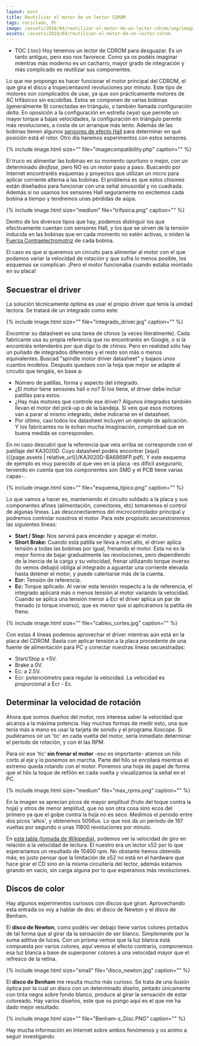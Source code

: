 ```yaml
---
layout: post
title: Reutilizar el motor de un lector CDROM
tags: reciclado, PC
image: /assets/2010/04/reutilizar-el-motor-de-un-lector-cdrom/img/imagecompatibility.php
assets: /assets/2010/04/reutilizar-el-motor-de-un-lector-cdrom
---
```


* TOC
{:toc}
Hoy tenemos un lector de CDROM para desguazar. Es un tanto antiguo, pero eso nos favorece. Como ya os podéis imaginar mientras más moderno es un cacharro, mayor grado de integración y más complicado es reutilizar sus componentes.

Lo que me propongo es hacer funcionar el motor principal del CDROM, el que gira el disco a tropecientasmil revoluciones por minuto. Este tipo de motores son complicados de usar, ya que son prácticamente motores de AC trifásicos sin escobillas. Estos se componen de varias bobinas (generalmente 9) conectadas en triángulo, o también llamada configuración *delta*. En oposición a la configuración en estrella (*wye*) que permite un mayor torque a bajas velocidades, la configuración en triángulo permite más revoluciones, a costa de un arranque más lento. Además de las bobinas tienen algunos [sensores de efecto Hall](http://en.wikipedia.org/wiki/Hall_sensor) para determinar en qué posición está el rotor. Otro día haremos experimentos con estos sensores.

{% include image.html size="" file="imagecompatibility.php" caption="" %}

El truco es alimentar las bobinas en su momento oportuno o mejor, con un determinado *desfase*, pero NO es un motor paso a paso. Buscando por Internet encontraréis esquemas y proyectos que utilizan un micro para aplicar corriente alterna a las bobinas. El problema es que estos chismes están diseñados para funcionar con una señal sinusoidal y no cuadrada. Además si no usamos los sensores Hall seguramente no excitemos cada bobina a tiempo y tendremos unas pérdidas de aúpa.

{% include image.html size="medium" file="trifasica.png" caption="" %}

Dentro de los diversos tipos que hay, podemos distinguir los que efectivamente cuentan con sensores Hall, y los que se sirven de la tensión inducida en las bobinas que en cada momento no estén activas, o miden la [Fuerza Contraelectromotriz](http://es.wikipedia.org/wiki/Fuerza_contraelectromotriz) de cada bobina.

El caso es que si queremos un circuito para alimentar al motor con el que podamos variar la velocidad de rotación y que sufra lo menos posible, los esquemas se complican. ¡Pero el motor funcionaba cuando estaba montado en su placa!

## Secuestrar el driver

La solución técnicamente óptima es usar el propio driver que tenía la unidad lectora. Se tratará de un integrado como este:

{% include image.html size="" file="integrado_driver.jpg" caption="" %}

Encontrar su datasheet es una tarea de chinos (a veces literalmente). Cada fabricante usa su propia referencia que no encontraréis en Google, o si la encontráis entenderéis por qué digo lo de chinos. Pero en realidad sólo hay un puñado de integrados diferentes y el resto son más o menos equivalentes. Buscad "spindle motor driver datasheet" y bajaos unos cuantos modelos. Después quedaos con la hoja que mejor se adapte al circuito que tengáis, en base a:

- Número de patillas, forma y aspecto del integrado.
- ¿El motor tiene sensores hall o no? Si los tiene, el driver debe incluir patillas para estos.
- ¿Hay más motores que controle ese driver? Algunos integrados también llevan el motor del pick-up o de la bandeja. Si veis que esos motores van a parar al mismo integrado, debe indicarse en el datasheet.
- Por último, casi todos los datasheet incluyen un ejemplo de aplicación. Y los fabricantes no le echan mucha imaginación, comprobad que en buena medida se corresponden.

En mi caso descubrí que la referencia que veis arriba se corresponde con el patillaje del KA3020D. Cuyo datasheet podéis encontrar [aquí]({{page.assets | relative_url}}/KA3020D-BA6869FP.pdf). Y este esquema de ejemplo es muy parecido al que veo en la placa -es difícil asegurarlo, teniendo en cuenta que los componentes son SMD y el PCB tiene varias capas-.

{% include image.html size="" file="esquema_tipico.png" caption="" %}

Lo que vamos a hacer es, manteniendo el circuito soldado a la placa y sus componentes afines (alimentación, conectores, etc) tomaremos el control de algunas líneas. Las desconectaremos del microcontrolador principal y podremos controlar nosotros el motor. Para este propósito *secuestraremos* las siguientes líneas:

- **Start / Stop:** Nos servirá para encender y apagar el motor.
- **Short Brake:** Cuando está patilla se lleva a nivel alto, el driver aplica tensión a todas las bobinas por igual, frenando el motor. Esta no es la mejor forma de bajar gradualmente las revoluciones, pero  dependiendo de la inercia de la carga y su velocidad, frenar utilizando torque inverso (lo vemos debajo) obliga al integrado a aguantar una corriente elevada hasta detener el motor, y puede calentarse más de la cuenta.
- **Ecr:** Tensión de referencia.
- **Ec:** Torque aplicado. Al variar esta tensión respecto a la de referencia, el integrado aplicará más o menos tensión al motor variando la velocidad. Cuando se aplica una tensión menor a Ecr el driver aplica un par de frenado (o torque inverso), que es menor que si aplicáramos la patilla de freno.

{% include image.html size="" file="cables_cortes.jpg" caption="" %}

Con estas 4 líneas podemos aprovechar el driver mientras aún está en la placa del CDROM. Basta con aplicar tensión a la placa procedente de una fuente de alimentación para PC y conectar nuestras líneas secuestradas:

- Start/Stop a +5V.
- Brake a 0V.
- Ec: a 2.5V.
- Ecr: potenciómetro para regular la velocidad. La velocidad es proporcional a Ecr - Ec.

## Determinar la velocidad de rotación

Ahora que somos dueños del motor, nos interesa saber la velocidad que alcanza a la máxima potencia. Hay muchas formas de medir esto, una que tenía más a mano es usar la tarjeta de sonido y el programa *Xoscope*. Si pudiéramos oír un 'tic' en cada vuelta del motor, sería inmediato determinar el periodo de rotación, y con él las RPM.

Para oir ese 'tic' **sin frenar el motor** -eso es importante- atamos un hilo corto al eje y lo ponemos en marcha. Parte del hilo se enrollará mientras el extremo queda rotando con el motor. Ponemos una hoja de papel de forma que el hilo la toque de refilón en cada vuelta y visualizamos la señal en el PC.

{% include image.html size="medium" file="max_rpms.png" caption="" %}

En la imagen se aprecian picos de mayor amplitud (fruto del toque contra la hoja) y otros de menor amplitud, que no son otra cosa sino ecos del primero ya que el golpe contra la hoja no es seco. Medimos el periodo entre dos picos 'altos', y obtenemos 5056us. Lo que nos da un periodo de 197 vueltas por segundo o unas 11800 revoluciones por minuto.

En [esta tabla (tomada de Wikipedia)](http://en.wikipedia.org/wiki/CD-ROM#Transfer_rates), podemos ver la velocidad de giro en relación a la velocidad de lectura. El nuestro era un lector x52 por lo que esperaríamos un resultado de 10400 rpm. No obstante hemos obtenido más; es justo pensar que la limitación de x52 no está en el hardware que hace girar el CD sino en la misma circuitería del lector, además estamos girando en vacío, sin carga alguna por lo que esperamos más revoluciones.

## Discos de color

Hay algunos experimentos curiosos con discos que giran. Aprovechando esta entrada os voy a hablar de dos: el disco de Newton y el disco de Benham.

El **disco de Newton**, como podéis ver debajo tiene varios colores pintados de tal forma que al girar da la sensación de ser blanco. Simplemente por la suma aditiva de luces. Con un prisma vemos que la luz blanca está compuesta por varios colores, aquí vemos el efecto contrario, componemos esa luz blanca a base de superponer colores a una velocidad mayor que el refresco de la retina.

{% include image.html size="small" file="disco_newton.jpg" caption="" %}

El **disco de Benham** me resulta mucho más curioso. Se trata de una ilusión óptica por la cual un disco con un determinado diseño, pintado únicamente con tinta negra sobre fondo blanco, produce al girar la sensación de estar coloreado. Hay varios diseños, este que os pongo aquí es el que me ha dado mejor resultado.

{% include image.html size="" file="Benham-s_Disc.PNG" caption="" %}

Hay mucha información en Internet sobre ambos fenómenos y os animo a seguir investigando.

